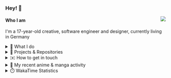 ### Hey! 👋

[<img src="https://lanyard-profile-readme.vercel.app/api/228965621478588416" align="right">](https://discord.com/users/228965621478588416)

#### Who I am

I'm a 17-year-old creative, software engineer and designer, currently living in Germany

<details>
  <summary>💼 What I do</summary>

I currently am working on starting a publishing and management company for creatives.
I also am creative lead, community manager, and web developer at the Minecraft Server [Xenyria](https://xenyria.net) and the team behind it, [Pixelground Labs](https://pixelgroundlabs.com).
</details>

<details>
  <summary>📁 Projects & Repositories</summary>

<table>
    <thead>
        <tr>
            <th colspan=2>Svelte Libraries</th>
        </tr>
    </thead>
    <tbody>
        <tr>
            <td><a href="https://github.com/pixelgroundlabs/svelte-skinview3d">pixelgroundlabs/svelte-skinview3d</a></td>
            <td>A svelte component for rendering Minecraft SKins in 3D based on <a href="https://github.com/bs-community/skinview3d">skinview3d</a></td>
        </tr>
    </tbody>
    <thead>
        <tr>
            <th colspan=2>Minecraft Mods</th>
        </tr>
    </thead>
    <tbody>
        <tr>
            <td><a href="https://github.com/XenyriaNET/xeem">Xenyria Experience Enhancement Mod</a></td>
            <td>A client-side Minecraft Mod aiming to improve the experience on the Xenyria Minecraft Server</td>
        </tr>
    </tbody>
    <thead>
        <tr>
            <th colspan=2>Old Stuff</th>
        </tr>
    </thead>
    <tbody>
        <tr>
            <td><a href="https://github.com/OfficialCRUGG/lwstatus">lwstatus</a></td>
            <td>Lightweight webserver exposing various system metrics as a JSON endpoint and frontend</td>
        </tr>
        <tr>
            <td><a href="https://github.com/OfficialCRUGG/cfddns">cfddns / cloudflare-dyndns</a></td>
            <td>Simple application to run in the background that regularly checks for IP address changes and updates specific Cloudflare DNS Records accordingly. <s><i>Not sure how this still works...</i></s></td>
        </tr>
    </tbody>
</table>

</details>

<details>
  <summary>✉️ How to get in touch</summary>
  
> Sorted by how quickly you can expect a reply
- [Hit me up on Discord](https://discord.com/users/228965621478588416)
- [Hit me up on Twitter](https://twitter.com/cruggdev)
- [Send me a mail](mailto:me@crg.sh)
</details>


<details>
  <summary>🌸 My recent anime & manga activity</summary>
  
<!-- ANILIST_ACTIVITY:start -->

-   📺 Completed [Horimiya: The Missing Pieces](https://anilist.co/anime/163132) (17:17, 04 January 2024)
-   📺 Watched episode 12 of [Horimiya: The Missing Pieces](https://anilist.co/anime/163132) (17:17, 04 January 2024)
-   📺 Rewatched episode 7 of [Rascal Does Not Dream of Bunny Girl Senpai](https://anilist.co/anime/101291) (03:57, 04 January 2024)
-   📺 Rewatched episode 6 of [Rascal Does Not Dream of Bunny Girl Senpai](https://anilist.co/anime/101291) (00:14, 04 January 2024)
-   📺 Watched episode 10 - 11 of [Horimiya: The Missing Pieces](https://anilist.co/anime/163132) (16:59, 03 January 2024)

<!-- ANILIST_ACTIVITY:end -->
</details>

<details>
  <summary>⏱️ WakaTime Statistics</summary>

<!--START_SECTION:waka-->

```txt
From: 27 December 2023 - To: 03 January 2024

Other        3 hrs 53 mins   █████████████▓░░░░░░░░░░░   55.08 %
CSS          2 hrs 10 mins   ███████▓░░░░░░░░░░░░░░░░░   30.77 %
Svelte       28 mins         █▓░░░░░░░░░░░░░░░░░░░░░░░   06.73 %
TypeScript   12 mins         ▓░░░░░░░░░░░░░░░░░░░░░░░░   03.00 %
Python       9 mins          ▓░░░░░░░░░░░░░░░░░░░░░░░░   02.26 %
```

<!--END_SECTION:waka-->
</details>

